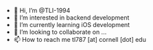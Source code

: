 - 👋 Hi, I’m <Tianjiao Li>@TLI-1994
- 👀 I’m interested in backend development
- 🌱 I’m currently learning iOS development
- 💞️ I’m looking to collaborate on ...
- 📫 How to reach me tl787 [at] cornell [dot] edu

<!---
TLI-1994/TLI-1994 is a ✨ special ✨ repository because its `README.md` (this file) appears on your GitHub profile.
You can click the Preview link to take a look at your changes.
--->
